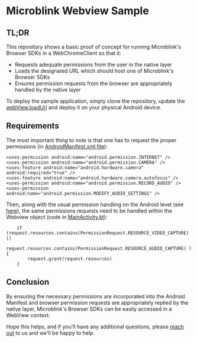 # Microblink Webview Sample

## TL;DR

This repository shows a basic proof of concept for running Microblink's Browser SDKs in a WebChromeClient so that it:

- Requests adequate permissions from the user in the native layer
- Loads the designated URL which should host one of Microblink's Browser SDKs
- Ensures permission requests from the browser are appropriately handled by the native layer

To deploy the sample application, simply clone the repository, update the [webView.loadUrl](https://github.com/tyler-brutsman/example-android-webview-blinkid/blob/main/app/src/main/java/com/example/webviewstest/MainActivity.kt#L141) and deploy it on your physical Android device.

## Requirements
The most important thing to note is that one has to request the proper permissions (in [AndroidManifest.xml file](https://github.com/tyler-brutsman/example-android-webview-blinkid/blob/main/app/src/main/AndroidManifest.xml)):

```
<uses-permission android:name="android.permission.INTERNET" />
<uses-permission android:name="android.permission.CAMERA" />
<uses-feature android:name="android.hardware.camera" android:required="true" />
<uses-feature android:name="android.hardware.camera.autofocus" />
<uses-permission android:name="android.permission.RECORD_AUDIO" />
<uses-permission android:name="android.permission.MODIFY_AUDIO_SETTINGS" />
```

Then, along with the usual permission handling on the Android level (see [here](https://github.com/tyler-brutsman/example-android-webview-blinkid/blob/main/app/src/main/java/com/example/webviewstest/MainActivity.kt#L150)), the same permissions requests need to be handled within the Webview object (code in [MainActivity.kt](https://github.com/tyler-brutsman/example-android-webview-blinkid/blob/main/app/src/main/java/com/example/webviewstest/MainActivity.kt)):

```
    if (request.resources.contains(PermissionRequest.RESOURCE_VIDEO_CAPTURE) ||
        request.resources.contains(PermissionRequest.RESOURCE_AUDIO_CAPTURE) ) {
        request.grant(request.resources)
    }
```

## Conclusion
By ensuring the necessary permissions are incorporated into the Android Manifest and browser permission requests are appropriately replied by the native layer, Microblink's Browser SDKs can be easily accessed in a WebView context.

Hope this helps, and if you'll have any additional questions, please [reach out](https://microblink.com/contact-us/) to us and we'll be happy to help.